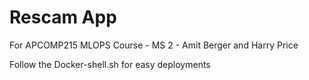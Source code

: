 # Rescam App

For APCOMP215 MLOPS Course - MS 2 - Amit Berger and Harry Price

Follow the Docker-shell.sh for easy deployments


